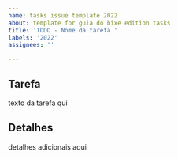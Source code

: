 ```yaml
---
name: tasks issue template 2022
about: template for guia do bixe edition tasks
title: 'TODO - Nome da tarefa '
labels: '2022'
assignees: ''

---
```


## Tarefa
texto da tarefa qui

## Detalhes
detalhes adicionais aqui
